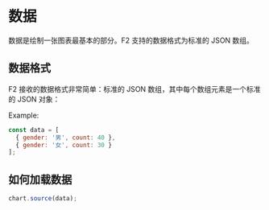 <!--
index: 4
title: 数据
resource:
  jsFiles:
    - ${url.f2}
-->

# 数据

数据是绘制一张图表最基本的部分。F2 支持的数据格式为标准的 JSON 数组。

## 数据格式

F2 接收的数据格式非常简单：标准的 JSON 数组，其中每个数组元素是一个标准的 JSON 对象：

Example:

```js
const data = [
  { gender: '男', count: 40 },
  { gender: '女', count: 30 }
];
```

## 如何加载数据

```js
chart.source(data);
```
